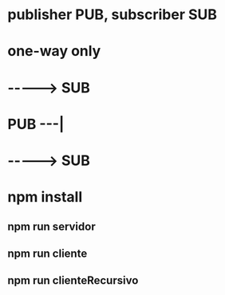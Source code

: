 
# publisher PUB, subscriber SUB 

# one-way only

#        -----> SUB
# PUB ---|
#        -----> SUB

# npm install
## npm run servidor
## npm run cliente
## npm run clienteRecursivo
